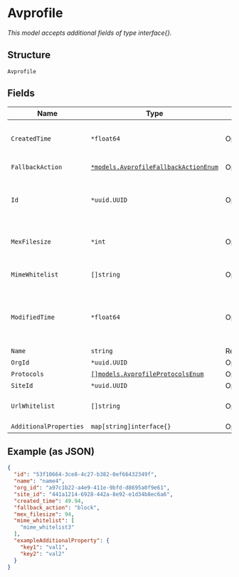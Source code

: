 
# Avprofile

*This model accepts additional fields of type interface{}.*

## Structure

`Avprofile`

## Fields

| Name | Type | Tags | Description |
|  --- | --- | --- | --- |
| `CreatedTime` | `*float64` | Optional | When the object has been created, in epoch |
| `FallbackAction` | [`*models.AvprofileFallbackActionEnum`](../../doc/models/avprofile-fallback-action-enum.md) | Optional | enum: `block`, `permit` |
| `Id` | `*uuid.UUID` | Optional | Unique ID of the object instance in the Mist Organnization |
| `MexFilesize` | `*int` | Optional | In KB<br>**Constraints**: `>= 20`, `<= 40000` |
| `MimeWhitelist` | `[]string` | Optional | **Constraints**: *Unique Items Required* |
| `ModifiedTime` | `*float64` | Optional | When the object has been modified for the last time, in epoch |
| `Name` | `string` | Required | - |
| `OrgId` | `*uuid.UUID` | Optional | - |
| `Protocols` | [`[]models.AvprofileProtocolsEnum`](../../doc/models/avprofile-protocols-enum.md) | Optional | - |
| `SiteId` | `*uuid.UUID` | Optional | - |
| `UrlWhitelist` | `[]string` | Optional | **Constraints**: *Unique Items Required* |
| `AdditionalProperties` | `map[string]interface{}` | Optional | - |

## Example (as JSON)

```json
{
  "id": "53f10664-3ce8-4c27-b382-0ef66432349f",
  "name": "name4",
  "org_id": "a97c1b22-a4e9-411e-9bfd-d8695a0f9e61",
  "site_id": "441a1214-6928-442a-8e92-e1d34b8ec6a6",
  "created_time": 49.94,
  "fallback_action": "block",
  "mex_filesize": 94,
  "mime_whitelist": [
    "mime_whitelist3"
  ],
  "exampleAdditionalProperty": {
    "key1": "val1",
    "key2": "val2"
  }
}
```

